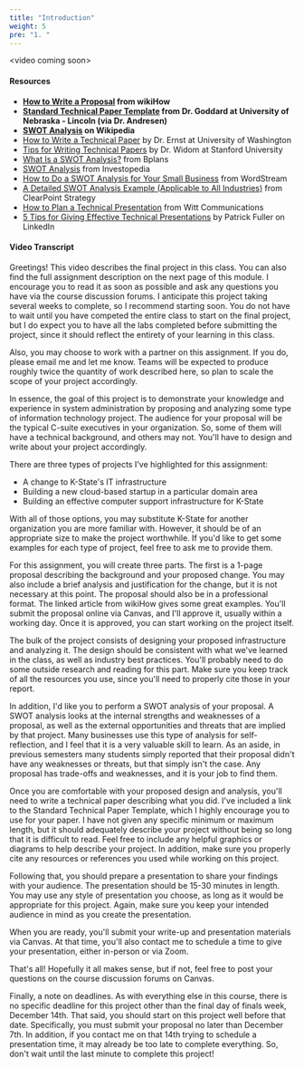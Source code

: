 ```yaml
---
title: "Introduction"
weight: 5
pre: "1. "
---
```


\<video coming soon\>

#### Resources

* **[How to Write a Proposal](https://www.wikihow.com/Write-a-Proposal) from wikiHow**
* **[Standard Technical Paper Template](http://cse.unl.edu/~goddard/WritingResources/) from Dr. Goddard at University of Nebraska - Lincoln (via Dr. Andresen)**
* **[SWOT Analysis](https://en.wikipedia.org/wiki/SWOT_analysis) on Wikipedia**
* [How to Write a Technical Paper](https://homes.cs.washington.edu/~mernst/advice/write-technical-paper.html) by Dr. Ernst at University of Washington
* [Tips for Writing Technical Papers](https://cs.stanford.edu/people/widom/paper-writing.html) by Dr. Widom at Stanford University
* [What Is a SWOT Analysis?](https://articles.bplans.com/how-to-perform-swot-analysis/) from Bplans
* [SWOT Analysis](https://www.investopedia.com/terms/s/swot.asp) from Investopedia
* [How to Do a SWOT Analysis for Your Small Business](https://www.wordstream.com/blog/ws/2017/12/20/swot-analysis) from WordStream
* [A Detailed SWOT Analysis Example (Applicable to All Industries)](https://www.clearpointstrategy.com/swot-analysis-examples/) from ClearPoint Strategy
* [How to Plan a Technical Presentation](http://wittcom.com/how-to-plan-a-technical-presentation/) from Witt Communications
* [5 Tips for Giving Effective Technical Presentations](https://www.linkedin.com/pulse/20140904170930-15291682-5-tips-for-giving-effective-technical-presentations/) by Patrick Fuller on LinkedIn

#### Video Transcript

Greetings! This video describes the final project in this class. You can also find the full assignment description on the next page of this module. I encourage you to read it as soon as possible and ask any questions you have via the course discussion forums. I anticipate this project taking several weeks to complete, so I recommend starting soon. You do not have to wait until you have competed the entire class to start on the final project, but I do expect you to have all the labs completed before submitting the project, since it should reflect the entirety of your learning in this class.

Also, you may choose to work with a partner on this assignment. If you do, please email me and let me know. Teams will be expected to produce roughly twice the quantity of work described here, so plan to scale the scope of your project accordingly.

In essence, the goal of this project is to demonstrate your knowledge and experience in system administration by proposing and analyzing some type of information technology project. The audience for your proposal will be the typical C-suite executives in your organization. So, some of them will have a technical background, and others may not. You'll have to design and write about your project accordingly.

There are three types of projects I've highlighted for this assignment:

* A change to K-State's IT infrastructure
* Building a new cloud-based startup in a particular domain area
* Building an effective computer support infrastructure for K-State

With all of those options, you may substitute K-State for another organization you are more familiar with. However, it should be of an appropriate size to make the project worthwhile. If you'd like to get some examples for each type of project, feel free to ask me to provide them.

For this assignment, you will create three parts. The first is a 1-page proposal describing the background and your proposed change. You may also include a brief analysis and justification for the change, but it is not necessary at this point. The proposal should also be in a professional format. The linked article from wikiHow gives some great examples. You'll submit the proposal online via Canvas, and I'll approve it, usually within a working day. Once it is approved, you can start working on the project itself.

The bulk of the project consists of designing your proposed infrastructure and analyzing it. The design should be consistent with what we've learned in the class, as well as industry best practices. You'll probably need to do some outside research and reading for this part. Make sure you keep track of all the resources you use, since you'll need to properly cite those in your report.

In addition, I'd like you to perform a SWOT analysis of your proposal. A SWOT analysis looks at the internal strengths and weaknesses of a proposal, as well as the external opportunities and threats that are implied by that project. Many businesses use this type of analysis for self-reflection, and I feel that it is a very valuable skill to learn. As an aside, in previous semesters many students simply reported that their proposal didn't have any weaknesses or threats, but that simply isn't the case. Any proposal has trade-offs and weaknesses, and it is your job to find them.

Once you are comfortable with your proposed design and analysis, you'll need to write a technical paper describing what you did. I've included a link to the Standard Technical Paper Template, which I highly encourage you to use for your paper. I have not given any specific minimum or maximum length, but it should adequately describe your project without being so long that it is difficult to read. Feel free to include any helpful graphics or diagrams to help describe your project. In addition, make sure you properly cite any resources or references you used while working on this project.

Following that, you should prepare a presentation to share your findings with your audience. The presentation should be 15-30 minutes in length. You may use any style of presentation you choose, as long as it would be appropriate for this project. Again, make sure you keep your intended audience in mind as you create the presentation.

When you are ready, you'll submit your write-up and presentation materials via Canvas. At that time, you'll also contact me to schedule a time to give your presentation, either in-person or via Zoom.

That's all! Hopefully it all makes sense, but if not, feel free to post your questions on the course discussion forums on Canvas.

Finally, a note on deadlines. As with everything else in this course, there is no specific deadline for this project other than the final day of finals week, December 14th. That said, you should start on this project well before that date. Specifically, you must submit your proposal no later than December 7th. In addition, if you contact me on that 14th trying to schedule a presentation time, it may already be too late to complete everything. So, don't wait until the last minute to complete this project!
